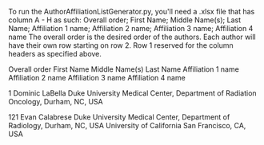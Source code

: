 To run the AuthorAffiliationListGenerator.py, you'll need a .xlsx file that has column A - H as such:
Overall order;	First Name;	Middle Name(s);	Last Name;	Affiliation 1 name;	Affiliation 2 name;	Affiliation 3 name;	Affiliation 4 name
The overall order is the desired order of the authors.
Each author will have their own row starting on row 2. Row 1 reserved for the column headers as specified above.

Overall order	First Name	Middle Name(s)	Last Name	Affiliation 1 name	Affiliation 2 name	Affiliation 3 name	Affiliation 4 name

1	Dominic	 	LaBella	Duke University Medical Center, Department of Radiation Oncology, Durham, NC, USA			

121	Evan	 	Calabrese	Duke University Medical Center, Department of Radiology, Durham, NC, USA	University of California San Francisco, CA, USA		
